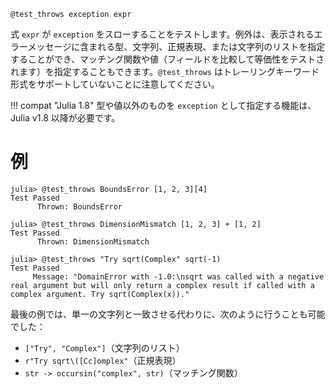 ```
@test_throws exception expr
```

式 `expr` が `exception` をスローすることをテストします。例外は、表示されるエラーメッセージに含まれる型、文字列、正規表現、または文字列のリストを指定することができ、マッチング関数や値（フィールドを比較して等価性をテストされます）を指定することもできます。`@test_throws` はトレーリングキーワード形式をサポートしていないことに注意してください。

!!! compat "Julia 1.8"
    型や値以外のものを `exception` として指定する機能は、Julia v1.8 以降が必要です。


# 例

```jldoctest
julia> @test_throws BoundsError [1, 2, 3][4]
Test Passed
      Thrown: BoundsError

julia> @test_throws DimensionMismatch [1, 2, 3] + [1, 2]
Test Passed
      Thrown: DimensionMismatch

julia> @test_throws "Try sqrt(Complex" sqrt(-1)
Test Passed
     Message: "DomainError with -1.0:\nsqrt was called with a negative real argument but will only return a complex result if called with a complex argument. Try sqrt(Complex(x))."
```

最後の例では、単一の文字列と一致させる代わりに、次のように行うことも可能でした：

  * `["Try", "Complex"]`（文字列のリスト）
  * `r"Try sqrt\([Cc]omplex"`（正規表現）
  * `str -> occursin("complex", str)`（マッチング関数）
